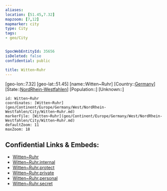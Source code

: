 ```yaml
---
aliases: 
location: [51.45,7.32]
mapzoom: [7,12] 
mapmarker: city 
type: City
tags:
- geo/City


SpocWebEntityId: 35656
isDeleted: false
confidential: public

title: Witten~Ruhr
---
```

[geo-lon::7.32]
[geo-lat::51.45]
[name::Witten~Ruhr]
[Country::[Germany](geo/Continent/Europe/Germany.md)]
[State::[NordRhein-Westfahlen](NordRhein-Westfahlen)]
[Population::]
[Unknown::]


```leaflet
id: Witten~Ruhr
coordinates: [Witten~Ruhr](geo/Continent/Europe/Germany/West/NordRhein-Westfahlen/City/Witten~Ruhr.md)
markerFile: [Witten~Ruhr](geo/Continent/Europe/Germany/West/NordRhein-Westfahlen/City/Witten~Ruhr.md)
defaultZoom: 11 
maxZoom: 18
```


## Confidential Links & Embeds: 
- [Witten~Ruhr](../../../../../../../../_public/geo/Continent/Europe/Germany/West/NordRhein-Westfahlen/City/Witten~Ruhr.md) 
- [Witten~Ruhr.internal](../../../../../../../../_internal/geo/Continent/Europe/Germany/West/NordRhein-Westfahlen/City/Witten~Ruhr.internal.md) 
- [Witten~Ruhr.protect](../../../../../../../../_protect/geo/Continent/Europe/Germany/West/NordRhein-Westfahlen/City/Witten~Ruhr.protect.md) 
- [Witten~Ruhr.private](../../../../../../../../_private/geo/Continent/Europe/Germany/West/NordRhein-Westfahlen/City/Witten~Ruhr.private.md) 
- [Witten~Ruhr.personal](../../../../../../../../_personal/geo/Continent/Europe/Germany/West/NordRhein-Westfahlen/City/Witten~Ruhr.personal.md) 
- [Witten~Ruhr.secret](../../../../../../../../_secret/geo/Continent/Europe/Germany/West/NordRhein-Westfahlen/City/Witten~Ruhr.secret.md) 

